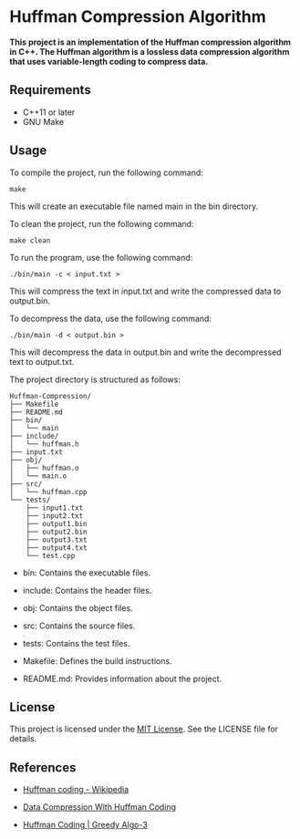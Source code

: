 # Huffman Compression Algorithm

**This project is an implementation of the Huffman compression algorithm in C++. The Huffman algorithm is a lossless data compression algorithm that uses variable-length coding to compress data.**

## Requirements

- C++11 or later
- GNU Make

## Usage

To compile the project, run the following command:

```
make 
```
This will create an executable file named main in the bin directory. 

To clean the project, run the following command:

```
make clean
```

To run the program, use the following command:

```
./bin/main -c < input.txt >
```

This will compress the text in input.txt and write the compressed data to output.bin.

To decompress the data, use the following command:

```
./bin/main -d < output.bin >
```

This will decompress the data in output.bin and write the decompressed text to output.txt.

The project directory is structured as follows:

```
Huffman-Compression/
├── Makefile
├── README.md
├── bin/
│   └── main
├── include/
│   └── huffman.h
├── input.txt
├── obj/
│   ├── huffman.o
│   └── main.o
├── src/
│   └── huffman.cpp
└── tests/
    ├── input1.txt
    ├── input2.txt
    ├── output1.bin
    ├── output2.bin
    ├── output3.txt
    ├── output4.txt
    └── test.cpp

```

- bin: Contains the executable files.

- include: Contains the header files.

- obj: Contains the object files.

- src: Contains the source files.

- tests: Contains the test files.

- Makefile: Defines the build instructions.

- README.md: Provides information about the project.

## License

This project is licensed under the [MIT License](https://en.m.wikipedia.org/wiki/MIT_License ). See the LICENSE file for details.

## References

- [Huffman coding - Wikipedia](https://en.m.wikipedia.org/wiki/Huffman_coding)

- [Data Compression With Huffman Coding](https://freecontent.manning.com/data-compression-with-huffmans-algorithm/)

- [Huffman Coding | Greedy Algo-3](https://www.geeksforgeeks.org/huffman-coding-greedy-algo-3/?)